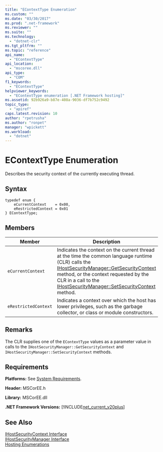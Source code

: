 ```yaml
---
title: "EContextType Enumeration"
ms.custom: ""
ms.date: "03/30/2017"
ms.prod: ".net-framework"
ms.reviewer: ""
ms.suite: ""
ms.technology: 
  - "dotnet-clr"
ms.tgt_pltfrm: ""
ms.topic: "reference"
api_name: 
  - "EContextType"
api_location: 
  - "mscoree.dll"
api_type: 
  - "COM"
f1_keywords: 
  - "EContextType"
helpviewer_keywords: 
  - "EContextType enumeration [.NET Framework hosting]"
ms.assetid: 92b926a9-b87e-408a-9036-df7b752c9492
topic_type: 
  - "apiref"
caps.latest.revision: 10
author: "rpetrusha"
ms.author: "ronpet"
manager: "wpickett"
ms.workload: 
  - "dotnet"
---
```

# EContextType Enumeration
Describes the security context of the currently executing thread.  
  
## Syntax  
  
```  
typedef enum {  
    eCurrentContext    = 0x00,  
    eRestrictedContext = 0x01  
} EContextType;  
```  
  
## Members  
  
|Member|Description|  
|------------|-----------------|  
|`eCurrentContext`|Indicates the context on the current thread at the time the common language runtime (CLR) calls the [IHostSecurityManager::GetSecurityContext](../../../../docs/framework/unmanaged-api/hosting/ihostsecuritymanager-getsecuritycontext-method.md) method, or the context requested by the CLR in a call to the [IHostSecurityManager::SetSecurityContext](../../../../docs/framework/unmanaged-api/hosting/ihostsecuritymanager-setsecuritycontext-method.md) method.|  
|`eRestrictedContext`|Indicates a context over which the host has lower privileges, such as the garbage collector, or class or module constructors.|  
  
## Remarks  
 The CLR supplies one of the `EContextType` values as a parameter value in calls to the `IHostSecurityManager::GetSecurityContext` and `IHostSecurityManager::SetSecurityContext` methods.  
  
## Requirements  
 **Platforms:** See [System Requirements](../../../../docs/framework/get-started/system-requirements.md).  
  
 **Header:** MSCorEE.h  
  
 **Library:** MSCorEE.dll  
  
 **.NET Framework Versions:** [!INCLUDE[net_current_v20plus](../../../../includes/net-current-v20plus-md.md)]  
  
## See Also  
 [IHostSecurityContext Interface](../../../../docs/framework/unmanaged-api/hosting/ihostsecuritycontext-interface.md)  
 [IHostSecurityManager Interface](../../../../docs/framework/unmanaged-api/hosting/ihostsecuritymanager-interface.md)  
 [Hosting Enumerations](../../../../docs/framework/unmanaged-api/hosting/hosting-enumerations.md)
